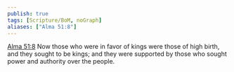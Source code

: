 ```yaml
---
publish: true
tags: [Scripture/BoM, noGraph]
aliases: ["Alma 51:8"]
---
```

[Alma 51:8](https://churchofjesuschrist.org/study/scriptures/bofm/alma/51?lang=eng&id=p8#p8) Now those who were in favor of kings were those of high birth, and they sought to be kings; and they were supported by those who sought power and authority over the people.
